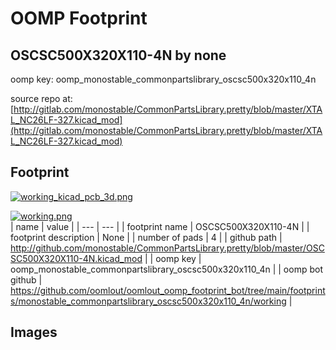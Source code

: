 # OOMP Footprint  
## OSCSC500X320X110-4N  by none  
  
oomp key: oomp_monostable_commonpartslibrary_oscsc500x320x110_4n  
  
source repo at: [http://gitlab.com/monostable/CommonPartsLibrary.pretty/blob/master/XTAL_NC26LF-327.kicad_mod](http://gitlab.com/monostable/CommonPartsLibrary.pretty/blob/master/XTAL_NC26LF-327.kicad_mod)  
## Footprint  
  
[![working_kicad_pcb_3d.png](working_kicad_pcb_3d_600.png)](working_kicad_pcb_3d.png)  
  
[![working.png](working_600.png)](working.png)  
| name | value | 
| --- | --- | 
| footprint name | OSCSC500X320X110-4N | 
| footprint description | None | 
| number of pads | 4 | 
| github path | http://github.com/monostable/CommonPartsLibrary.pretty/blob/master/OSCSC500X320X110-4N.kicad_mod | 
| oomp key | oomp_monostable_commonpartslibrary_oscsc500x320x110_4n | 
| oomp bot github | https://github.com/oomlout/oomlout_oomp_footprint_bot/tree/main/footprints/monostable_commonpartslibrary_oscsc500x320x110_4n/working | 
## Images  
